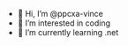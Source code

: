 - 👋 Hi, I’m @ppcxa-vince
- 👀 I’m interested in coding
- 🌱 I’m currently learning .net

<!---
ppcxa-vince/ppcxa-vince is a ✨ special ✨ repository because its `README.md` (this file) appears on your GitHub profile.
You can click the Preview link to take a look at your changes.
--->
